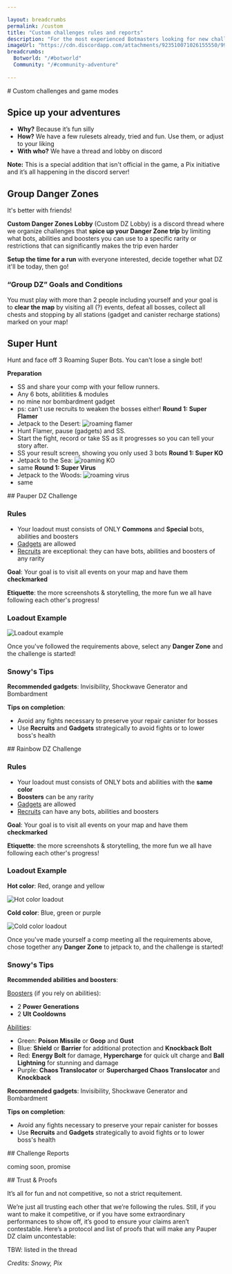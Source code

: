 ```yaml
---

layout: breadcrumbs
permalink: /custom
title: "Custom challenges rules and reports"
description: "For the most experienced Botmasters looking for new challenges and fresh experiences: come and try your skills with off-meta bots, spice up your game! Pauper comps, Rainbow comps, Group DZ runs..."
imageUrl: "https://cdn.discordapp.com/attachments/923510071026155550/995010415694184578/Screenshot_20220708-185542_Discord.jpg"
breadcrumbs:
  Botworld: "/#botworld"
  Community: "/#community-adventure"
  
---
```


<div markdown="1" class=" ghcms ghcms-intro">
# Custom challenges and game modes

## Spice up your adventures

- **Why?** Because it’s fun silly
- **How?** We have a few rulesets already, tried and fun. Use them, or adjust to your liking
- **With who?** We have a thread and lobby on discord

**Note:** This is a special addition that isn't official in the game, a Pix initiative and it’s all happening in the discord server!

</div>

<div markdown="1" class=" ghcms ghcms-group">

## Group Danger Zones

It's better with friends!

**Custom Danger Zones Lobby** (Custom DZ Lobby) is a discord thread where we organize challenges that **spice up your Danger Zone trip** by limiting what bots, abilities and boosters you can use to a specific rarity or restrictions that can significantly makes the trip even harder

**Setup the time for a run** with everyone interested, decide together what DZ it'll be today, then go!


### “Group DZ” Goals and Conditions

You must play with more than 2 people including yourself and your goal is to **clear the map** by visiting all (?) events, defeat all bosses, collect all chests and stopping by all stations (gadget and canister recharge stations) marked on your map!


</div>

<div markdown="1" class=" ghcms ghcms-superhunt">

## Super Hunt

Hunt and face off 3 Roaming Super Bots. You can't lose a single bot!

**Preparation** 
- SS and share your comp with your fellow runners. 
- Any 6 bots, abilitities & modules
- no mine nor bombardment gadget
- ps: can't use recruits to weaken the bosses either!
**Round 1: Super Flamer**
- Jetpack to the Desert: ![roaming flamer](https://cdn.discordapp.com/attachments/906513120829243453/995293730833707089/IMG_20220709_164131.jpg)
- Hunt Flamer, pause (gadgets) and SS.
- Start the fight, record or take SS as it progresses so you can tell your story after.
- SS your result screen, showing you only used 3 bots
**Round 1: Super KO**
- Jetpack to the Sea: ![roaming KO](https://cdn.discordapp.com/attachments/906513120829243453/995293731232170005/IMG_20220709_164112.jpg)
- same
**Round 1: Super Virus**
- Jetpack to the Woods: ![roaming virus](https://media.discordapp.net/attachments/923510071026155550/994120304622313482/SporeWood-BossPat.jpg)
- same

</div>

<div markdown="1" class=" ghcms ghcms-pauper">
## Pauper DZ Challenge

### Rules

- Your loadout must consists of ONLY **Commons** and **Special** bots, abilities and boosters
- [Gadgets](</botpack#gadgets>) are allowed
- [Recruits](</recruits>) are exceptional: they can have bots, abilities and boosters of any rarity<br>

**Goal**: Your goal is to visit all events on your map and have them **checkmarked**

**Etiquette**: the more screenshots & storytelling, the more fun we all have following each other's progress!

### Loadout Example

![Loadout example](<https://media.discordapp.net/attachments/993917728773636116/994310115723321395/IMG_20220707_013313.jpg>)<br>

Once you've followed the requirements above, select any **Danger Zone** and the challenge is started!


### Snowy's Tips

**Recommended gadgets**: Invisibility, Shockwave Generator and Bombardment

**Tips on completion**:

- Avoid any fights necessary to preserve your repair canister for bosses
- Use **Recruits** and **Gadgets** strategically to avoid fights or to lower boss's health


</div>

<div markdown="1" class=" ghcms ghcms-rainbow">
## Rainbow DZ Challenge

### Rules

- Your loadout must consists of ONLY bots and abilities with the **same color**
- **Boosters** can be any rarity
- [Gadgets](</botpack#gadgets>) are allowed
- [Recruits](</recruits>) can have any bots, abilities and boosters

**Goal**: Your goal is to visit all events on your map and have them **checkmarked**

**Etiquette**: the more screenshots & storytelling, the more fun we all have following each other's progress!

### Loadout Example

**Hot color**: Red, orange and yellow<br>

![Hot color loadout](<https://media.discordapp.net/attachments/993917728773636116/994800279704842251/IMG_20220708_100030.jpg>)<br>

**Cold color**: Blue, green or purple<br>

![Cold color loadout](<https://media.discordapp.net/attachments/993917728773636116/994800285656567848/IMG_20220708_100051.jpg>)

Once you've made yourself a comp meeting all the requirements above, chose together any **Danger Zone** to jetpack to, and the challenge is started!


### Snowy's Tips

**Recommended abilities and boosters**:<br>

[Boosters](</botpack#boosters>) (if you rely on abilities):

- 2 **Power Generations**
- 2 **Ult Cooldowns**


[Abilities](</botpack#abilities>):

- Green: **Poison Missile** or **Goop** and **Gust**
- Blue: **Shield** or **Barrier** for additional protection and **Knockback Bolt**
- Red: **Energy Bolt** for damage, **Hypercharge** for quick ult charge and **Ball Lightning** for stunning and damage
- Purple: **Chaos Translocator** or **Supercharged Chaos Translocator** and **Knockback**


**Recommended gadgets**: Invisibility, Shockwave Generator and Bombardment

**Tips on completion**:

- Avoid any fights necessary to preserve your repair canister for bosses
- Use **Recruits** and **Gadgets** strategically to avoid fights or to lower boss's health


</div>

<div markdown="1" class=" ghcms ghcms-reports">
## Challenge Reports

coming soon, promise


</div>

<div markdown="1" class=" ghcms ghcms-extra">
## Trust & Proofs

It’s all for fun and not competitive, so not a strict requitement. 

We’re just all trusting each other that we’re following the rules. Still, if you want to make it competitive, or if you have some extraordinary performances to show off, it’s good to ensure your claims aren’t contestable. 
Here’s a protocol and list of proofs that will make any Pauper DZ claim uncontestable:


TBW: listed in the thread



*Credits: Snowy, Pix*


</div>

